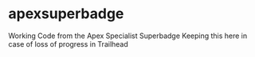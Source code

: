 # apexsuperbadge
Working Code from the Apex Specialist Superbadge
Keeping this here in case of loss of progress in Trailhead
